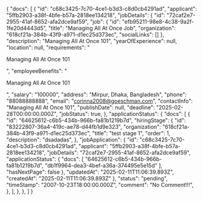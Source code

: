 {
    "docs": [
        {
            "id": "c68c3425-7c70-4ce1-b3d3-c8d0cb4291ad",
            "applicant": "5ffb2903-a38f-4bfe-b57a-2818ee134218",
            "jobDetails": {
                "id": "72caf2e7-2955-41af-8652-afa2dce9af59",
                "job": {
                    "id": "efb95211-98e8-4c38-9a2f-1fe20d4443d5",
                    "title": "Managing All At Once Job",
                    "organization": "618cf21a-384b-43f9-a971-d1ec25d373ec",
                    "socialLinks": []
                },
                "description": "Managing All At Once 101",
                "yearOfExperience": null,
                "location": null,
                "requirements": "<p>Managing All At Once 101</p>",
                "employeeBenefits": "<p>Managing All At Once 101</p>",
                "salary": "100000",
                "address": "Mirpur, Dhaka, Bangladesh",
                "phone": "88088888888",
                "email": "corinna2008@goeschman.com",
                "contactInfo": "Managing All At Once 101",
                "publishDate": null,
                "deadline": "2025-02-28T00:00:00.000Z",
                "jobStatus": true,
            },
            "applicationStatus": {
                "docs": [
                    {
                        "id": "64625612-c6b5-434b-966b-fa81b1219b7d",
                        "hiringStage": {
                            "id": "83222807-36a4-419c-ae78-d44fb1d9e323",
                            "organization": "618cf21a-384b-43f9-a971-d1ec25d373ec",
                            "title": "test stage 1",
                            "order": 1,
                            "description": "dsadadas",
                        },
                        "jobApplication": {
                            "id": "c68c3425-7c70-4ce1-b3d3-c8d0cb4291ad",
                            "applicant": "5ffb2903-a38f-4bfe-b57a-2818ee134218",
                            "jobDetails": "72caf2e7-2955-41af-8652-afa2dce9af59",
                            "applicationStatus": {
                                "docs": [
                                    "64625612-c6b5-434b-966b-fa81b1219b7d",
                                    "db1f9964-dea3-4bef-a36a-374495e5e15d"
                                ],
                                "hasNextPage": false
                            },
                            "updatedAt": "2025-02-11T11:06:39.893Z",
                            "createdAt": "2025-02-11T11:06:39.893Z"
                        },
                        "status": "pending",
                        "timeStamp": "2007-10-23T18:00:00.000Z",
                        "comment": "No Comment!!!",
                    },
                ],
            },
        },
    ]
}